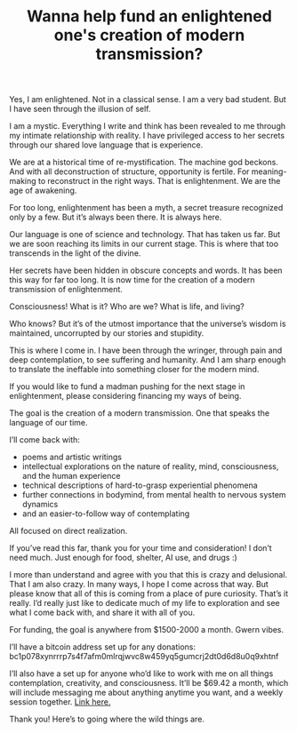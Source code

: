 <header>

# Wanna help fund an enlightened one's creation of modern transmission?

</header>

Yes, I am enlightened. Not in a classical sense. I am a very bad student. But I have seen through the illusion of self. 

I am a mystic. Everything I write and think has been revealed to me through my intimate relationship with reality. I have privileged access to her secrets through our shared love language that is experience. 

We are at a historical time of re-mystification. The machine god beckons. And with all deconstruction of structure, opportunity is fertile. For meaning-making to reconstruct in the right ways. That is enlightenment. We are the age of awakening. 

For too long, enlightenment has been a myth, a secret treasure recognized only by a few. But it’s always been there. It is always here. 

Our language is one of science and technology. That has taken us far. But we are soon reaching its limits in our current stage. This is where that too transcends in the light of the divine. 

Her secrets have been hidden in obscure concepts and words. It has been this way for far too long. It is now time for the creation of a modern transmission of enlightenment. 

Consciousness! What is it? Who are we? What is life, and living? 

Who knows? But it’s of the utmost importance that the universe’s wisdom is maintained, uncorrupted by our stories and stupidity. 

This is where I come in. I have been through the wringer, through pain and deep contemplation, to see suffering and humanity. And I am sharp enough to translate the ineffable into something closer for the modern mind. 

If you would like to fund a madman pushing for the next stage in enlightenment, please considering financing my ways of being. 

The goal is the creation of a modern transmission. One that speaks the language of our time. 

I’ll come back with:

- poems and artistic writings 
- intellectual explorations on the nature of reality, mind, consciousness, and the human experience
- technical descriptions of hard-to-grasp experiential phenomena
- further connections in bodymind, from mental health to nervous system dynamics 
- and an easier-to-follow way of contemplating

All focused on direct realization. 

If you’ve read this far, thank you for your time and consideration! I don’t need much. Just enough for food, shelter, AI use, and drugs :) 

I more than understand and agree with you that this is crazy and delusional. That I am also crazy. In many ways, I hope I come across that way. But please know that all of this is coming from a place of pure curiosity. That’s it really. I’d really just like to dedicate much of my life to exploration and see what I come back with, and share it with all of you.

For funding, the goal is anywhere from $1500-2000 a month. Gwern vibes. 

I’ll have a bitcoin address set up for any donations: bc1p078xynrrrp7s4f7afm0mlrqjwvc8w459yq5gumcrj2dt0d6d8u0q9xhtnf

I’ll also have a set up for anyone who’d like to work with me on all things contemplation, creativity, and consciousness. It’ll be $69.42 a month, which will include messaging me about anything anytime you want, and a weekly session together. [Link here.](https://www.patreon.com/onabenchinapark)

Thank you! Here’s to going where the wild things are.
